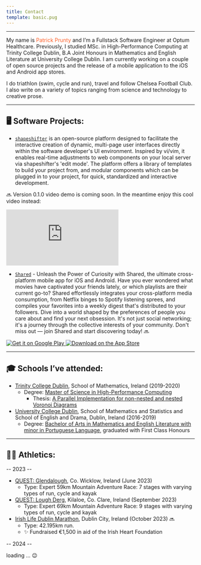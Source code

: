```yaml
---
title: Contact
template: basic.pug
---
```


---

My name is  <span style="color:#FF612B">Patrick Prunty</span> and I’m a Fullstack Software Engineer
at Optum Healthcare. Previously, I studied MSc. in High-Performance Computing at Trinity College
Dublin, B.A Joint Honours in Mathematics and English Literature at University College Dublin. I am currently working
on a couple of open source projects and the release of a mobile application to the iOS and Android 
app stores.

I do triathlon (swim, cycle and run), travel and follow Chelsea Football Club. I also write on a variety of topics 
ranging from science and technology to creative prose.

---


## 🖥️ Software Projects:


* <a href="https://github.com/pprunty/shapeshifter" target="_blank" rel="noopener noreferrer">```shapeshifter```</a> is 
an open-source platform designed to facilitate the interactive creation of dynamic, multi-page user interfaces directly
within the software developer's UI environment. Inspired by vi/vim, it enables real-time adjustments to web components on your local server
via shapeshifter's 'edit mode'. The platform offers a library of templates to build your project from, and modular 
components which can be plugged in to your project, for quick, standardized and interactive development.

🔜 Version 0.1.0 video demo is coming soon. In the meantime enjoy this cool video instead: 

<div class="youtube-container">
  <iframe class="youtube-video" src="https://www.youtube.com/embed/FFCXHr8aKDk?si=OwNZwSGVecTeBByv" title="YouTube video player" frameborder="0" allow="accelerometer; autoplay; clipboard-write; encrypted-media; gyroscope; picture-in-picture; web-share" allowfullscreen></iframe>
  <br/>
</div>

[//]: # ()
[//]: # ()
[//]: # (**Calling on developers!** 🚀 Are you a developer with a passion for redefining the frontend landscape? We would )

[//]: # (love for you to contribute! Before jumping in, please review our contributor guidelines and code of conduct for)

[//]: # (adding plugins and templates to the library, and/or contributing to the core project. Feel free to reach out via )

[//]: # (GitHub or email for collaboration opportunities.)


* <a href="https://www.tcd.ie" target="_blank" rel="noopener noreferrer">```Shared```</a> -  Unleash the Power of
Curiosity with Shared, the ultimate cross-platform mobile app for iOS and Android. Have you ever wondered what movies 
have captivated your friends lately, or which playlists are their current go-to? Shared effortlessly integrates your 
cross-platform media consumption, from Netflix binges to Spotify listening sprees, and compiles your favorites into a 
weekly digest that's distributed to your followers. Dive into
a world shaped by the preferences of people you care about and find your next obsession. It's not just social
networking; it's a journey through the collective interests of your community. Don't miss out — join Shared and start
discovering today! 🔜

<div class="app-store-badge-container">
  <a href='https://play.google.com/store/apps/details?id=com.imangi.templerun&pcampaignid=pcampaignidMKT-Other-global-all-co-prtnr-py-PartBadge-Mar2515-1' class="app-store-badge google-play-badge">
    <img alt='Get it on Google Play' src='https://play.google.com/intl/en_us/badges/static/images/badges/en_badge_web_generic.png'/>
  </a>
  <a href="https://apps.apple.com/us/app/temple-run/id420009108?itsct=apps_box_badge&amp;itscg=30200" class="app-store-badge apple-store-badge">
    <img src="https://tools.applemediaservices.com/api/badges/download-on-the-app-store/white/en-us?size=250x83&amp;releaseDate=1312416000" alt="Download on the App Store">
  </a>
</div>

---


## 🎓 Schools I’ve attended:

* <a href="https://www.tcd.ie" target="_blank" rel="noopener noreferrer">Trinity College Dublin</a>, School of Mathematics, Ireland (2019-2020)
  * Degree: <a href="https://www.tcd.ie/courses/postgraduate/courses/high-performance-computing-msc--pgraddip/"
  target="_blank" rel="noopener noreferrer">Master of Science in High-Performance Computing</a>
    * Thesis: <a href="https://pprunty.github.io/pprunty/assets/pdfs/thesis.pdf"
      target="_blank" rel="noopener noreferrer">A Parallel Implementation for non-nested and nested Voronoi Diagrams</a>
* <a href="https://www.ucd.ie" target="_blank" rel="noopener noreferrer">University College Dublin</a>, School of Mathematics and Statistics and School of English 
and Drama, Dublin, Ireland (2016-2019)
  * Degree: <a href="https://www.myucd.ie/courses/arts-humanities/" target="_blank" rel="noopener noreferrer">Bachelor of Arts in Mathematics and English Literature with minor in Portuguese Language</a>,
    graduated with First Class Honours

---

## 🏃🏼 Athletics:

-- 2023 --
* <a href="https://questadventureseries.com/races/quest-glendalough/" target="_blank" rel="noopener noreferrer">QUEST:
Glendalough</a>, Co. Wicklow, Ireland (June 2023)
  * Type: Expert 59km Mountain Adventure Race: 7 stages with varying types of run, cycle and kayak
* <a href="https://questadventureseries.com/races/quest-lough-derg/" target="_blank" rel="noopener noreferrer">QUEST:
  Lough Derg</a>, Kilaloe, Co. Clare, Ireland (September 2023)
  * Type: Expert 69km Mountain Adventure Race: 9 stages with varying types of run, cycle and kayak
* <a href="https://irishlifedublinmarathon.ie" target="_blank" rel="noopener noreferrer">Irish 
Life Dublin Marathon</a>, Dublin City, Ireland (October 2023) 🔜
  * Type: 42.195km run.
  * ✨ Fundraised €1,500 in aid of the Irish Heart Foundation 

-- 2024 --

[//]: # ()
[//]: # (* <a href="https://questadventureseries.com/races/quest-lough-derg/" target="_blank" rel="noopener noreferrer"> Base2Race Wicklow Triathlon</a>, Co. Wicklow, Ireland &#40;July 2024&#41; 🔜)

[//]: # (  * Type: Olympic Triathlon &#40;1.5km swim, 40km cycle and 10km run&#41;)

[//]: # (* <a href="https://questadventureseries.com/races/quest-lough-derg/" target="_blank" rel="noopener noreferrer">QUEST:)

[//]: # (  Killarney</a>, Killarney, Co. Kerry, Ireland &#40;October 2024&#41; 🔜)

[//]: # (  * Type: Expert 85km Mountain Adventure Race: 9 stages with varying types of run, cycle and kayak)

loading ... 😉

[//]: # (---)

[//]: # (## 👨🏼‍🏫 Educational video series:)

[//]: # ()
[//]: # (* Deep Learning:)

[//]: # ()
[//]: # (* Space exploration:)

[//]: # ()
[//]: # (* Large Language Models &#40;LLMs&#41;:)

[//]: # ()
[//]: # (* What is life?)

[//]: # ()
[//]: # (Todo: add YouTube video with links to videos and snap horizontal carousel)
